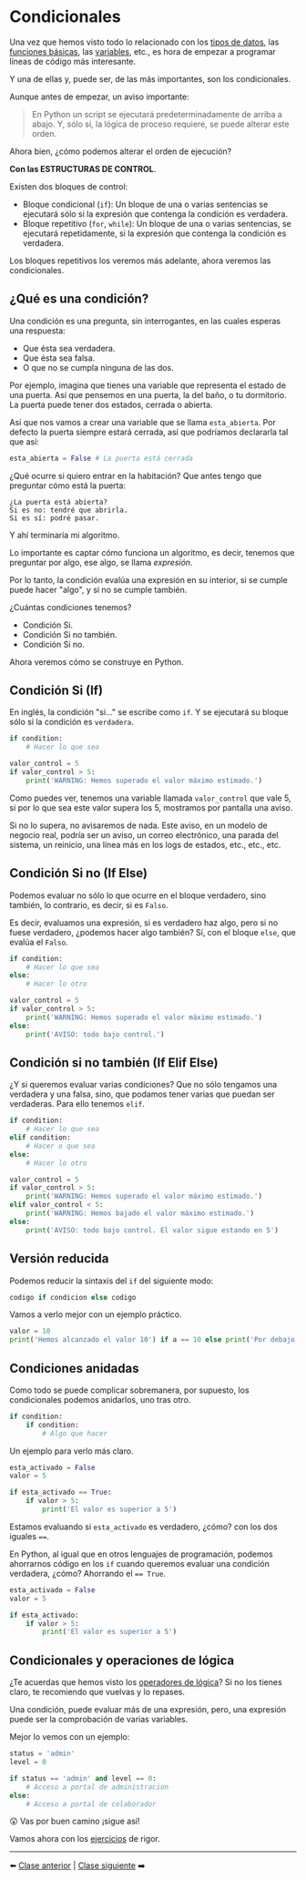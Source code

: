 # Condicionales

Una vez que hemos visto todo lo relacionado con los [tipos de datos](/04_Tipos_de_datos/readme.md), las [funciones básicas](/06_Biblioteca_Est%C3%A1ndar/readme.md), las [variables](/07_Variables/readme.md), etc., es hora de empezar a programar líneas de código más interesante.

Y una de ellas y, puede ser, de las más importantes, son los condicionales.

Aunque antes de empezar, un aviso importante:

> En Python un script se ejecutará predeterminadamente de arriba a abajo. Y, sólo sí, la lógica de proceso requiere, se puede alterar este orden.

Ahora bien, ¿cómo podemos alterar el orden de ejecución?

**Con las ESTRUCTURAS DE CONTROL**.

Existen dos bloques de control:

- Bloque condicional (```if```): Un bloque de una o varias sentencias se ejecutará sólo si la expresión que contenga la condición es verdadera.
- Bloque repetitivo (```for```, ```while```): Un bloque de una o varias sentencias, se ejecutará repetidamente, si la expresión que contenga la condición es verdadera.

Los bloques repetitivos los veremos más adelante, ahora veremos las condicionales.

## ¿Qué es una condición?

Una condición es una pregunta, sin interrogantes, en las cuales esperas una respuesta:

- Que ésta sea verdadera.
- Que ésta sea falsa.
- O que no se cumpla ninguna de las dos.

Por ejemplo, imagina que tienes una variable que representa el estado de una puerta. Así que pensemos en una puerta, la del baño, o tu dormitorio. La puerta puede tener dos estados, cerrada o abierta.

Así que nos vamos a crear una variable que se llama ```esta_abierta```. Por defecto la puerta siempre estará cerrada, así que podríamos declararla tal que así:

```Python
esta_abierta = False # La puerta está cerrada
```

¿Qué ocurre si quiero entrar en la habitación? Que antes tengo que preguntar cómo está la puerta:

```
¿La puerta está abierta?
Si es no: tendré que abrirla.
Si es sí: podré pasar.
```

Y ahí terminaría mi algoritmo.

Lo importante es captar cómo funciona un algoritmo, es decir, tenemos que preguntar por algo, ese algo, se llama *expresión*.

Por lo tanto, la condición evalúa una expresión en su interior, si se cumple puede hacer "algo", y si no se cumple también.

¿Cuántas condiciones tenemos?

- Condición Si.
- Condición Si no también.
- Condición Si no.

Ahora veremos cómo se construye en Python.

## Condición Si (If)

En inglés, la condición "si..." se escribe como  ```if```. Y se ejecutará su bloque sólo si la condición es ```verdadera```.

```Python
if condition:
    # Hacer lo que sea
```

```Python
valor_control = 5
if valor_control > 5:
    print('WARNING: Hemos superado el valor máximo estimado.')
```

Como puedes ver, tenemos una variable llamada ```valor_control``` que vale 5, si por lo que sea este valor supera los 5, mostramos por pantalla una aviso.

Si no lo supera, no avisaremos de nada. Este aviso, en un modelo de negocio real, podría ser un aviso, un correo electrónico, una parada del sistema, un reinicio, una línea más en los logs de estados, etc., etc., etc.

## Condición Si no (If Else)

Podemos evaluar no sólo lo que ocurre en el bloque verdadero, sino también, lo contrario, es decir, si es ```Falso```.

Es decir, evaluamos una expresión, si es verdadero haz algo, pero si no fuese verdadero, ¿podemos hacer algo también? Sí, con el bloque ```else```, que evalúa el ```Falso```.

```Python
if condition:
    # Hacer lo que sea
else:
    # Hacer lo otro
```

```Python
valor_control = 5
if valor_control > 5:
    print('WARNING: Hemos superado el valor máximo estimado.')
else:
    print('AVISO: todo bajo control.')
```

## Condición si no también (If Elif Else)

¿Y si queremos evaluar varias condiciones? Que no sólo tengamos una verdadera y una falsa, sino, que podamos tener varias que puedan ser verdaderas. Para ello tenemos ```elif```.

```Python
if condition:
    # Hacer lo que sea
elif condition:
    # Hacer o que sea
else:
    # Hacer lo otro
```

```Python
valor_control = 5
if valor_control > 5:
    print('WARNING: Hemos superado el valor máximo estimado.')
elif valor_control < 5:
    print('WARNING: Hemos bajado el valor máximo estimado.')
else:
    print('AVISO: todo bajo control. El valor sigue estando en 5')
```

## Versión reducida

Podemos reducir la sintaxis del ```if``` del siguiente modo:

```Python
codigo if condicion else codigo
```

Vamos a verlo mejor con un ejemplo práctico.

```Python
valor = 10
print('Hemos alcanzado el valor 10') if a == 10 else print('Por debajo de 10')
```

## Condiciones anidadas

Como todo se puede complicar sobremanera, por supuesto, los condicionales podemos anidarlos, uno tras otro.

```Python
if condition:
    if condition:
        # Algo que hacer
```

Un ejemplo para verlo más claro.

```Python
esta_activado = False
valor = 5

if esta_activado == True:
    if valor > 5:
        print('El valor es superior a 5')
```

Estamos evaluando si ```esta_activado``` es verdadero, ¿cómo? con los dos iguales ```==```.

En Python, al igual que en otros lenguajes de programación, podemos ahorrarnos código en los ```if``` cuando queremos evaluar una condición verdadera, ¿cómo? Ahorrando el ```== True```.

```Python
esta_activado = False
valor = 5

if esta_activado:
    if valor > 5:
        print('El valor es superior a 5')
```

## Condicionales y operaciones de lógica

¿Te acuerdas que hemos visto los [operadores de lógica](/05_Operadores/readme.md)? Si no los tienes claro, te recomiendo que vuelvas y lo repases.

Una condición, puede evaluar más de una expresión, pero, una expresión puede ser la comprobación de varias variables.

Mejor lo vemos con un ejemplo:

```Python
status = 'admin'
level = 0

if status == 'admin' and level == 0:
    # Acceso a portal de administracion
else:
    # Acceso a portal de colaborador
```

😲 Vas por buen camino ¡sigue así!

Vamos ahora con los [ejercicios](/13_Condicionales/ejercicios_condicionales.md) de rigor.

***

⬅️ [Clase anterior](/12_Diccionarios/readme.md) | [Clase siguiente](/14_Bucles/readme.md) ➡️